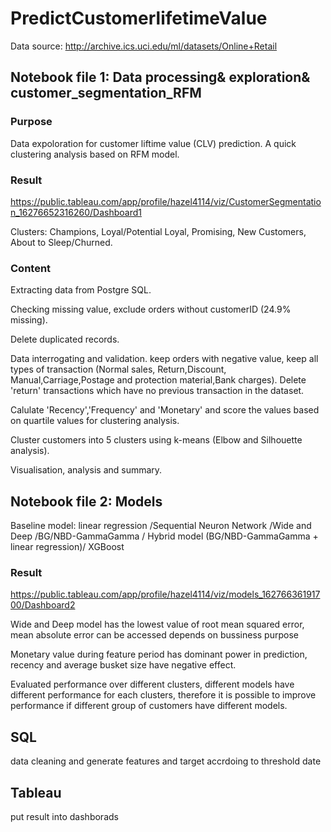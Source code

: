# PredictCustomerlifetimeValue

Data source:
http://archive.ics.uci.edu/ml/datasets/Online+Retail

## Notebook file 1: Data processing& exploration& customer_segmentation_RFM

### Purpose

Data expoloration for customer liftime value (CLV) prediction.
A quick clustering analysis based on RFM model.

### Result 

https://public.tableau.com/app/profile/hazel4114/viz/CustomerSegmentation_16276652316260/Dashboard1

Clusters: Champions, Loyal/Potential Loyal, Promising, New Customers, About to Sleep/Churned.

### Content 

Extracting data from Postgre SQL.

Checking missing value, exclude orders without customerID (24.9% missing).

Delete duplicated records.

Data interrogating and validation. 
keep orders with negative value, keep all types of transaction (Normal sales, Return,Discount, Manual,Carriage,Postage and protection material,Bank charges). Delete 'return' transactions which have no previous transaction in the dataset.

Calulate 'Recency','Frequency' and 'Monetary' and score the values based on quartile values for clustering analysis.

Cluster customers into 5 clusters using k-means (Elbow and Silhouette analysis).

Visualisation, analysis and summary.

## Notebook file 2: Models 

Baseline model: linear regression /Sequential Neuron Network /Wide and Deep /BG/NBD-GammaGamma / Hybrid model (BG/NBD-GammaGamma + linear regression)/ XGBoost

### Result

https://public.tableau.com/app/profile/hazel4114/viz/models_16276636191700/Dashboard2

Wide and Deep model has the lowest value of root mean squared error, mean absolute error can be accessed depends on bussiness purpose

Monetary value during feature period has dominant power in prediction, recency and average busket size have negative effect.

Evaluated performance over different clusters, different models have different performance for each clusters, therefore it is possible to improve performance if different group of customers have different models.


## SQL 

data cleaning and generate features and target accrdoing to threshold date

## Tableau
put result into dashborads















